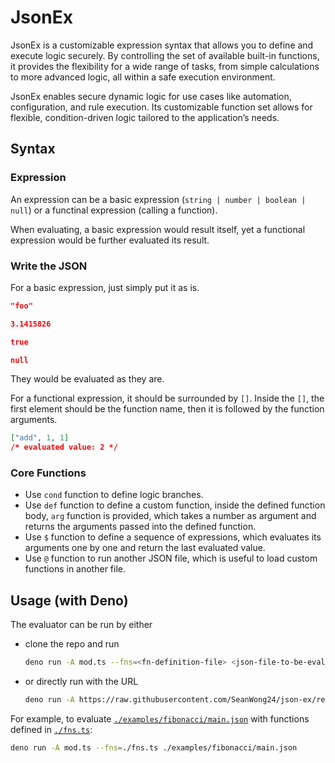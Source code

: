 # JsonEx

JsonEx is a customizable expression syntax that allows you to define and execute
logic securely. By controlling the set of available built-in functions, it
provides the flexibility for a wide range of tasks, from simple calculations to
more advanced logic, all within a safe execution environment.

JsonEx enables secure dynamic logic for use cases like automation,
configuration, and rule execution. Its customizable function set allows for
flexible, condition-driven logic tailored to the application’s needs.

## Syntax

### Expression

An expression can be a basic expression (`string | number | boolean | null`) or
a functinal expression (calling a function).

When evaluating, a basic expression would result itself, yet a functional
expression would be further evaluated its result.

### Write the JSON

For a basic expression, just simply put it as is.

```json
"foo"
```

```json
3.1415826
```

```json
true
```

```json
null
```

They would be evaluated as they are.

For a functional expression, it should be surrounded by `[]`. Inside the `[]`,
the first element should be the function name, then it is followed by the
function arguments.

```json
["add", 1, 1]
/* evaluated value: 2 */
```

### Core Functions

- Use `cond` function to define logic branches.
- Use `def` function to define a custom function, inside the defined function
  body, `arg` function is provided, which takes a number as argument and returns
  the arguments passed into the defined function.
- Use `$` function to define a sequence of expressions, which evaluates its
  arguments one by one and return the last evaluated value.
- Use `@` function to run another JSON file, which is useful to load custom
  functions in another file.

## Usage (with Deno)

The evaluator can be run by either

- clone the repo and run

  ```sh
  deno run -A mod.ts --fns=<fn-definition-file> <json-file-to-be-evaluated>
  ```

- or directly run with the URL

  ```sh
  deno run -A https://raw.githubusercontent.com/SeanWong24/json-ex/refs/heads/main/mod.ts --fns=<fn-definition-file> <json-file-to-be-evaluated>
  ```

For example, to evaluate
[`./examples/fibonacci/main.json`](./examples/fibonacci/main.json) with
functions defined in [`./fns.ts`](`./fns.ts`):

```sh
deno run -A mod.ts --fns=./fns.ts ./examples/fibonacci/main.json
```
